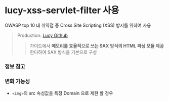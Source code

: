 # lucy-xss-servlet-filter 사용
OWASP top 10 대 취약점 중 Cross Site Scripting (XSS) 방지를 위하여 사용
> Production: [Lucy Github](https://github.com/naver/lucy-xss-servlet-filter, "제공경로")
>> 가이드에서 **메모리를 효율적으로 쓰는 SAX 방식의 HTML 파싱 모듈 제공**한다하여 SAX 방식을 기본으로 구성


### 정보 참고

### 변화 가능성
* `<img>`의 src 속성값을 특정 Domain 으로 제한 할 경우

        
